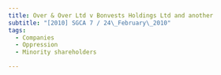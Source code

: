 ```yaml
---
title: Over & Over Ltd v Bonvests Holdings Ltd and another 
subtitle: "[2010] SGCA 7 / 24\_February\_2010"
tags:
  - Companies
  - Oppression
  - Minority shareholders

---
```


